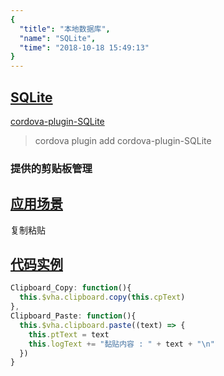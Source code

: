 ```yaml
---
{
  "title": "本地数据库",
  "name": "SQLite",
  "time": "2018-10-18 15:49:13"
}
---
```

<!-- ------------------------------------------- -->
<section id="SQLite">

# **[SQLite](#SQLite)**

<p><a class="ui-r-npm" href="https://www.npmjs.com/package/cordova-plugin-SQLite" target="_blank">cordova-plugin-SQLite</a></p>

> cordova plugin add cordova-plugin-SQLite

### 提供的剪贴板管理

</section>
<!-- ------------------------------------------- -->
<section id="Scenes">

## **[应用场景](#Scenes)**

复制粘贴

</section>
<!-- ------------------------------------------- -->
<section id="code">

## **[代码实例](#code)**

```javascript
Clipboard_Copy: function(){
  this.$vha.clipboard.copy(this.cpText)
},
Clipboard_Paste: function(){
  this.$vha.clipboard.paste((text) => {
    this.ptText = text
    this.logText += "黏贴内容 : " + text + "\n"
  })
}
```

</section>
<!-- ------------------------------------------- -->